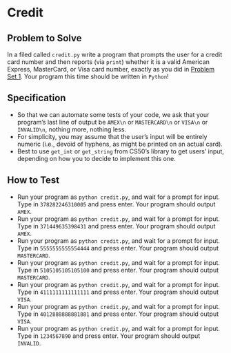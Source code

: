 # Credit
## Problem to Solve
In a filed called ```credit.py``` write a program that prompts the user for a credit card number and then reports (via ```print```) whether it is a valid American Express, MasterCard, or Visa card number, exactly as you did in [Problem Set 1](https://cs50.harvard.edu/x/2024/psets/1/). Your program this time should be written in ```Python```!

## Specification
- So that we can automate some tests of your code, we ask that your program’s last line of output be ```AMEX\n``` or ```MASTERCARD\n``` or ```VISA\n``` or ```INVALID\n```, nothing more, nothing less.
- For simplicity, you may assume that the user’s input will be entirely numeric (i.e., devoid of hyphens, as might be printed on an actual card).
- Best to use ```get_int``` or ```get_string``` from CS50’s library to get users’ input, depending on how you to decide to implement this one.

## How to Test
- Run your program as ```python credit.py```, and wait for a prompt for input. Type in ```378282246310005``` and press enter. Your program should output ```AMEX```.
- Run your program as ```python credit.py```, and wait for a prompt for input. Type in ```371449635398431``` and press enter. Your program should output ```AMEX```.
- Run your program as ```python credit.py```, and wait for a prompt for input. Type in ```5555555555554444``` and press enter. Your program should output ```MASTERCARD```.
- Run your program as ```python credit.py```, and wait for a prompt for input. Type in ```5105105105105100``` and press enter. Your program should output ```MASTERCARD```.
- Run your program as ```python credit.py```, and wait for a prompt for input. Type in ```4111111111111111``` and press enter. Your program should output ```VISA```.
- Run your program as ```python credit.py```, and wait for a prompt for input. Type in ```4012888888881881``` and press enter. Your program should output ```VISA```.
- Run your program as ```python credit.py```, and wait for a prompt for input. Type in ```1234567890``` and press enter. Your program should output ```INVALID```.
